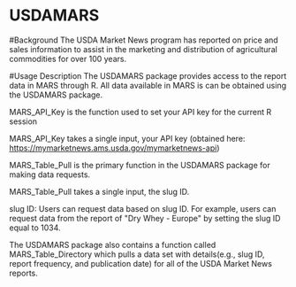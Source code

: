 # USDAMARS
#Background
The USDA Market News program has reported on price and sales information to assist in the marketing and distribution of agricultural commodities for over 100 years.

#Usage Description
The USDAMARS package provides access to the report data in MARS through R. All data available in MARS is can be obtained using the USDAMARS package.

MARS_API_Key is the function used to set your API key for the current R session

MARS_API_Key takes a single input, your API key (obtained here: https://mymarketnews.ams.usda.gov/mymarketnews-api)

MARS_Table_Pull is the primary function in the USDAMARS package for making data requests.

MARS_Table_Pull takes a single input, the slug ID.

slug ID: Users can request data based on slug ID. For example, users can request data from the report of "Dry Whey - Europe" by setting the slug ID equal to 1034.

The USDAMARS package also contains a function called MARS_Table_Directory which pulls a data set with details(e.g., slug ID, report frequency, and publication date) for all of the USDA Market News reports.
